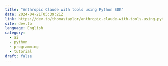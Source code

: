 ```yaml
---
title: "Anthropic Claude with tools using Python SDK"
date: 2024-04-21T05:39:21Z
link: https://dev.to/thomastaylor/anthropic-claude-with-tools-using-python-sdk-2fio?utm_medium=RSS&utm_source=news.12bit.vn
site: dev.to
language: English
category:
  - ai
  - python
  - programming
  - tutorial
draft: false
---
```

